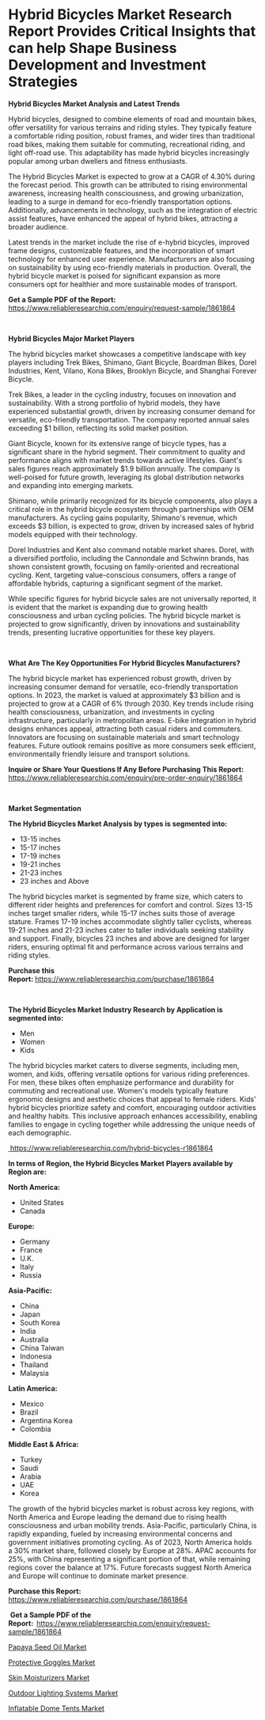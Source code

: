 <p><h1>Hybrid Bicycles Market Research Report Provides Critical Insights that can help Shape Business Development and Investment Strategies</h1></p><p><strong>Hybrid Bicycles Market Analysis and Latest Trends</strong></p>
<p><p>Hybrid bicycles, designed to combine elements of road and mountain bikes, offer versatility for various terrains and riding styles. They typically feature a comfortable riding position, robust frames, and wider tires than traditional road bikes, making them suitable for commuting, recreational riding, and light off-road use. This adaptability has made hybrid bicycles increasingly popular among urban dwellers and fitness enthusiasts.</p><p>The Hybrid Bicycles Market is expected to grow at a CAGR of 4.30% during the forecast period. This growth can be attributed to rising environmental awareness, increasing health consciousness, and growing urbanization, leading to a surge in demand for eco-friendly transportation options. Additionally, advancements in technology, such as the integration of electric assist features, have enhanced the appeal of hybrid bikes, attracting a broader audience.</p><p>Latest trends in the market include the rise of e-hybrid bicycles, improved frame designs, customizable features, and the incorporation of smart technology for enhanced user experience. Manufacturers are also focusing on sustainability by using eco-friendly materials in production. Overall, the hybrid bicycle market is poised for significant expansion as more consumers opt for healthier and more sustainable modes of transport.</p></p>
<p><strong>Get a Sample PDF of the Report:&nbsp;</strong> <a href="https://www.reliableresearchiq.com/enquiry/request-sample/1861864?utm_campaign=121&utm_medium=2&utm_source=Github&utm_content=ia&utm_term=04042025&utm_id=hybrid-bicycles">https://www.reliableresearchiq.com/enquiry/request-sample/1861864</a></p>
<p>&nbsp;</p>
<p><strong>Hybrid Bicycles Major Market Players</strong></p>
<p><p>The hybrid bicycles market showcases a competitive landscape with key players including Trek Bikes, Shimano, Giant Bicycle, Boardman Bikes, Dorel Industries, Kent, Vilano, Kona Bikes, Brooklyn Bicycle, and Shanghai Forever Bicycle. </p><p>Trek Bikes, a leader in the cycling industry, focuses on innovation and sustainability. With a strong portfolio of hybrid models, they have experienced substantial growth, driven by increasing consumer demand for versatile, eco-friendly transportation. The company reported annual sales exceeding $1 billion, reflecting its solid market position.</p><p>Giant Bicycle, known for its extensive range of bicycle types, has a significant share in the hybrid segment. Their commitment to quality and performance aligns with market trends towards active lifestyles. Giant's sales figures reach approximately $1.9 billion annually. The company is well-poised for future growth, leveraging its global distribution networks and expanding into emerging markets.</p><p>Shimano, while primarily recognized for its bicycle components, also plays a critical role in the hybrid bicycle ecosystem through partnerships with OEM manufacturers. As cycling gains popularity, Shimano's revenue, which exceeds $3 billion, is expected to grow, driven by increased sales of hybrid models equipped with their technology.</p><p>Dorel Industries and Kent also command notable market shares. Dorel, with a diversified portfolio, including the Cannondale and Schwinn brands, has shown consistent growth, focusing on family-oriented and recreational cycling. Kent, targeting value-conscious consumers, offers a range of affordable hybrids, capturing a significant segment of the market.</p><p>While specific figures for hybrid bicycle sales are not universally reported, it is evident that the market is expanding due to growing health consciousness and urban cycling policies. The hybrid bicycle market is projected to grow significantly, driven by innovations and sustainability trends, presenting lucrative opportunities for these key players.</p></p>
<p>&nbsp;</p>
<p><strong>What Are The Key Opportunities For Hybrid Bicycles Manufacturers?</strong></p>
<p><p>The hybrid bicycle market has experienced robust growth, driven by increasing consumer demand for versatile, eco-friendly transportation options. In 2023, the market is valued at approximately $3 billion and is projected to grow at a CAGR of 6% through 2030. Key trends include rising health consciousness, urbanization, and investments in cycling infrastructure, particularly in metropolitan areas. E-bike integration in hybrid designs enhances appeal, attracting both casual riders and commuters. Innovators are focusing on sustainable materials and smart technology features. Future outlook remains positive as more consumers seek efficient, environmentally friendly leisure and transport solutions.</p></p>
<p><strong>Inquire or Share Your Questions If Any Before Purchasing This Report:</strong> <a href="https://www.reliableresearchiq.com/enquiry/pre-order-enquiry/1861864?utm_campaign=121&utm_medium=2&utm_source=Github&utm_content=ia&utm_term=04042025&utm_id=hybrid-bicycles">https://www.reliableresearchiq.com/enquiry/pre-order-enquiry/1861864</a></p>
<p>&nbsp;</p>
<p><strong>Market Segmentation</strong></p>
<p><strong>The Hybrid Bicycles Market Analysis by types is segmented into:</strong></p>
<p><ul><li>13-15 inches</li><li>15-17 inches</li><li>17-19 inches</li><li>19-21 inches</li><li>21-23 inches</li><li>23 inches and Above</li></ul></p>
<p><p>The hybrid bicycles market is segmented by frame size, which caters to different rider heights and preferences for comfort and control. Sizes 13-15 inches target smaller riders, while 15-17 inches suits those of average stature. Frames 17-19 inches accommodate slightly taller cyclists, whereas 19-21 inches and 21-23 inches cater to taller individuals seeking stability and support. Finally, bicycles 23 inches and above are designed for larger riders, ensuring optimal fit and performance across various terrains and riding styles.</p></p>
<p><strong>Purchase this Report:&nbsp;</strong><a href="https://www.reliableresearchiq.com/purchase/1861864?utm_campaign=121&utm_medium=2&utm_source=Github&utm_content=ia&utm_term=04042025&utm_id=hybrid-bicycles">https://www.reliableresearchiq.com/purchase/1861864</a></p>
<p>&nbsp;</p>
<p><strong>The Hybrid Bicycles Market Industry Research by Application is segmented into:</strong></p>
<p><ul><li>Men</li><li>Women</li><li>Kids</li></ul></p>
<p><p>The hybrid bicycles market caters to diverse segments, including men, women, and kids, offering versatile options for various riding preferences. For men, these bikes often emphasize performance and durability for commuting and recreational use. Women's models typically feature ergonomic designs and aesthetic choices that appeal to female riders. Kids' hybrid bicycles prioritize safety and comfort, encouraging outdoor activities and healthy habits. This inclusive approach enhances accessibility, enabling families to engage in cycling together while addressing the unique needs of each demographic.</p></p>
<p><a href="https://www.reliableresearchiq.com/hybrid-bicycles-r1861864?utm_campaign=121&utm_medium=2&utm_source=Github&utm_content=ia&utm_term=04042025&utm_id=hybrid-bicycles">&nbsp;https://www.reliableresearchiq.com/hybrid-bicycles-r1861864</a></p>
<p><strong>In terms of Region, the Hybrid Bicycles Market Players available by Region are:</strong></p>
<p>
    <p> <strong> North America: </strong>
        <ul>
            <li>United States</li>
            <li>Canada</li>
        </ul>
        </p> 
    <p> <strong> Europe: </strong>
        <ul>
            <li>Germany</li>
            <li>France</li>
            <li>U.K.</li>
            <li>Italy</li>
            <li>Russia</li>
        </ul>
        </p> 
    <p> <strong> Asia-Pacific: </strong>
        <ul>
            <li>China</li>
            <li>Japan</li>
            <li>South Korea</li>
            <li>India</li>
            <li>Australia</li>
            <li>China Taiwan</li>
            <li>Indonesia</li>
            <li>Thailand</li>
            <li>Malaysia</li>
        </ul>
        </p> 
    <p> <strong> Latin America: </strong>
        <ul>
            <li>Mexico</li>
            <li>Brazil</li>
            <li>Argentina Korea</li>
            <li>Colombia</li>
        </ul>
        </p> 
    <p> <strong> Middle East & Africa: </strong>
        <ul>
            <li>Turkey</li>
            <li>Saudi</li>
            <li>Arabia</li>
            <li>UAE</li>
            <li>Korea</li>
        </ul>
    </p>
    </p>
<p><p>The growth of the hybrid bicycles market is robust across key regions, with North America and Europe leading the demand due to rising health consciousness and urban mobility trends. Asia-Pacific, particularly China, is rapidly expanding, fueled by increasing environmental concerns and government initiatives promoting cycling. As of 2023, North America holds a 30% market share, followed closely by Europe at 28%. APAC accounts for 25%, with China representing a significant portion of that, while remaining regions cover the balance at 17%. Future forecasts suggest North America and Europe will continue to dominate market presence.</p></p>
<p><strong>Purchase this Report: </strong><a href="https://www.reliableresearchiq.com/purchase/1861864?utm_campaign=121&utm_medium=2&utm_source=Github&utm_content=ia&utm_term=04042025&utm_id=hybrid-bicycles">https://www.reliableresearchiq.com/purchase/1861864</a></p>
<p>&nbsp;<strong>Get a Sample PDF of the Report:&nbsp;&nbsp;</strong><a href="https://www.reliableresearchiq.com/enquiry/request-sample/1861864?utm_campaign=121&utm_medium=2&utm_source=Github&utm_content=ia&utm_term=04042025&utm_id=hybrid-bicycles">https://www.reliableresearchiq.com/enquiry/request-sample/1861864</a></p>
<p><strong></strong></p>
<p><p><a href="https://github.com/bauldlimle6h/Market-Research-Report-List-1/blob/main/papaya-seed-oil-market.md?utm_campaign=121&utm_medium=2&utm_source=Github&utm_content=ia&utm_term=04042025&utm_id=hybrid-bicycles">Papaya Seed Oil Market</a></p><p><a href="https://github.com/buseknoden2b/Market-Research-Report-List-1/blob/main/protective-goggles-market.md?utm_campaign=121&utm_medium=2&utm_source=Github&utm_content=ia&utm_term=04042025&utm_id=hybrid-bicycles">Protective Goggles Market</a></p><p><a href="https://github.com/sternymkere4/Market-Research-Report-List-1/blob/main/skin-moisturizers-market.md?utm_campaign=121&utm_medium=2&utm_source=Github&utm_content=ia&utm_term=04042025&utm_id=hybrid-bicycles">Skin Moisturizers Market</a></p><p><a href="https://github.com/makzzochil/Market-Research-Report-List-1/blob/main/outdoor-lighting-systems-market.md?utm_campaign=121&utm_medium=2&utm_source=Github&utm_content=ia&utm_term=04042025&utm_id=hybrid-bicycles">Outdoor Lighting Systems Market</a></p><p><a href="https://github.com/heinslakey2x/Market-Research-Report-List-1/blob/main/inflatable-dome-tents-market.md?utm_campaign=121&utm_medium=2&utm_source=Github&utm_content=ia&utm_term=04042025&utm_id=hybrid-bicycles">Inflatable Dome Tents Market</a></p></p>